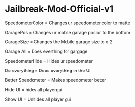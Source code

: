 # Jailbreak-Mod-Official-v1
SpeedometerColor = Changes ur speedometer color to matte

GaragePos = Changes ur mobile garage posion to the bottom

GarageSize = Changes the Mobile garage size to x-2

Garage All = Does everthing for gargage 

SpeedometerHide = Hides ur speedometer

Do everything = Does everything in the UI

Better Speedometer = Makes speedometer better

Hide UI = hides all playergui

Show UI = Unhides all player gui
